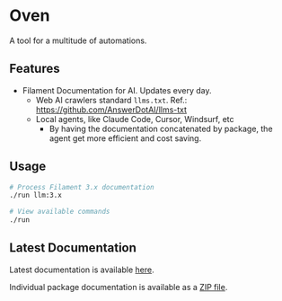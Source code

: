 # Oven

A tool for a multitude of automations.

## Features

- Filament Documentation for AI. Updates every day.
  - Web AI crawlers standard `llms.txt`. Ref.: https://github.com/AnswerDotAI/llms-txt 
  - Local agents, like Claude Code, Cursor, Windsurf, etc
    - By having the documentation concatenated by package, the agent get more efficient and cost saving. 

## Usage

```bash
# Process Filament 3.x documentation
./run llm:3.x

# View available commands
./run
```


## Latest Documentation

Latest documentation is available [here](https://github.com/ijpatricio/oven/releases/download/latest-docs/filament-3.x-all.md).

Individual package documentation is available as a [ZIP file](https://github.com/ijpatricio/oven/releases/download/latest-docs/filament-3.x-packages-3.x.zip).

